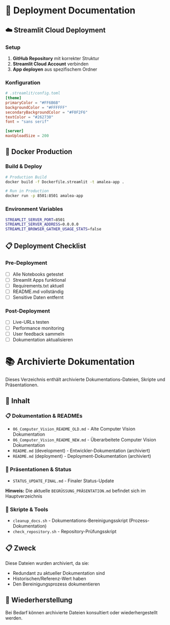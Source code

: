 # 🚀 Deployment Documentation

## ☁️ Streamlit Cloud Deployment

### Setup
1. **GitHub Repository** mit korrekter Struktur
2. **Streamlit Cloud Account** verbinden
3. **App deployen** aus spezifischem Ordner

### Konfiguration
```toml
# .streamlit/config.toml
[theme]
primaryColor = "#FF6B6B"
backgroundColor = "#FFFFFF"
secondaryBackgroundColor = "#F0F2F6"
textColor = "#262730"
font = "sans serif"

[server]
maxUploadSize = 200
```

## 🐳 Docker Production

### Build & Deploy
```bash
# Production Build
docker build -f Dockerfile.streamlit -t amalea-app .

# Run in Production
docker run -p 8501:8501 amalea-app
```

### Environment Variables
```bash
STREAMLIT_SERVER_PORT=8501
STREAMLIT_SERVER_ADDRESS=0.0.0.0
STREAMLIT_BROWSER_GATHER_USAGE_STATS=false
```

## 📋 Deployment Checklist

### Pre-Deployment
- [ ] Alle Notebooks getestet
- [ ] Streamlit Apps funktional
- [ ] Requirements.txt aktuell
- [ ] README.md vollständig
- [ ] Sensitive Daten entfernt

### Post-Deployment
- [ ] Live-URLs testen
- [ ] Performance monitoring
- [ ] User feedback sammeln
- [ ] Dokumentation aktualisieren

# 📚 Archivierte Dokumentation

Dieses Verzeichnis enthält archivierte Dokumentations-Dateien, Skripte und Präsentationen.

## 📁 Inhalt

### 📋 Dokumentation & READMEs
- `06_Computer_Vision_README_OLD.md` - Alte Computer Vision Dokumentation
- `06_Computer_Vision_README_NEW.md` - Überarbeitete Computer Vision Dokumentation
- `README.md` (development) - Entwickler-Dokumentation (archiviert)
- `README.md` (deployment) - Deployment-Dokumentation (archiviert)

### 🎤 Präsentationen & Status
- `STATUS_UPDATE_FINAL.md` - Finaler Status-Update

**Hinweis:** Die aktuelle `BEGRÜSSUNG_PRÄSENTATION.md` befindet sich im Hauptverzeichnis

### 🔧 Skripte & Tools
- `cleanup_docs.sh` - Dokumentations-Bereinigungsskript (Prozess-Dokumentation)
- `check_repository.sh` - Repository-Prüfungsskript

## 📋 Zweck
Diese Dateien wurden archiviert, da sie:
- Redundant zu aktueller Dokumentation sind
- Historischen/Referenz-Wert haben
- Den Bereinigungsprozess dokumentieren

## 🔄 Wiederherstellung
Bei Bedarf können archivierte Dateien konsultiert oder wiederhergestellt werden.
